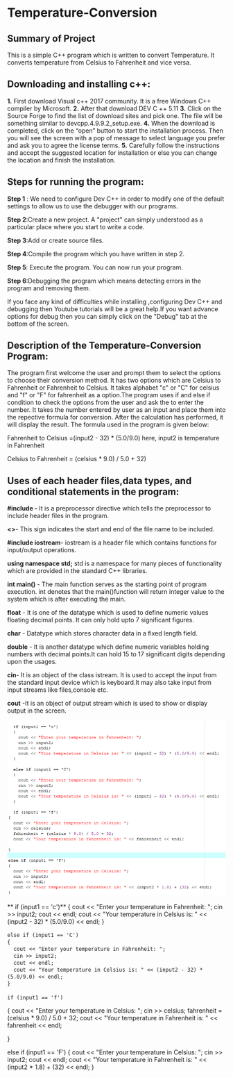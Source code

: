 # Temperature-Conversion

## Summary of Project
This is a simple C++ program which is written to convert Temperature. It converts temperature from Celsius to Fahrenheit and vice versa.

## Downloading and installing c++:
**1.**	First download Visual c++ 2017 community. It is a free Windows C++ compiler by Microsoft.
**2.**	After that download DEV C ++ 5.11
**3.**	Click on the Source Forge to find the list of download sites and pick one. The file will be something similar to devcpp.4.9.9.2_setup.exe.
**4.**	When the download is completed, click on the “open” button to start the installation process. Then you will see the screen with a pop of message to select language you prefer and ask you to agree the license terms. 
**5.** Carefully follow the instructions and accept the suggested location for installation or else you can change the location and finish the installation.

## Steps for running the program:
**Step 1** : We need to configure Dev C++ in order to modify one of the default settings to allow us to use the debugger with our programs.

**Step 2**:Create a new project. A "project" can simply understood as a particular place where you start to write a code.

**Step 3**:Add or create source files.

**Step 4**:Compile the program which you have written in step 2.

**Step 5**: Execute the program. You can now run your program. 

**Step 6**:Debugging the program which means detecting errors in the program and removing them.

If you face any kind of difficulties while installing ,configuring Dev C++ and debugging then Youtube tutorials will be a great help.If you want advance options for debug then you can simply click on the "Debug" tab at the bottom of the screen.

## Description of the Temperature-Conversion Program:
The program first welcome the user and prompt them to select the options to choose their conversion method. It has two options which are Celsius to Fahrenheit or Fahrenheit to Celsius. It takes alphabet "c" or "C" for celsius and "f" or "F" for fahrenheit as a option.The program uses if and else if condition to check the options from the user and ask the to enter the number. It takes the number entered by user as an input and place them into the repective formula for conversion. After the calculation has performed, it will display the result. The formula used in the program is given below:

Fahrenheit to Celsius =(input2 - 32) * (5.0/9.0) here, input2 is temperature in Fahrenheit

Celsius to Fahrenheit = (celsius * 9.0) / 5.0 + 32)

## Uses of each header files,data types, and conditional statements in the program:
**#include -** It is a preprocessor directive which tells the preprocessor to include header files in the program.

**<>**- This sign indicates the start and end of the file name to be included.

**#include iostream**- iostream is a header file which contains functions for input/output operations.

**using namespace std;** std is a namespace for many pieces of functionality which are provided in the standard C++ libraries. 

**int main()** - The main function serves as the starting point of program execution. int denotes that the main()function will return integer value to the system which is after executing the main.

**float** - It is one of the datatype which is used to define numeric values floating decimal points. It can only hold upto 7 significant figures.

**char** - Datatype which stores character data in a fixed length field.

**double** - It is another datatype which define numeric variables holding numbers with decimal points.It can hold 15 to 17 significant digits depending upon the usages.

**cin**- It is an object of the class istream. It is used to accept the input from the standard input device which is keyboard.It may also take input from input streams like files,console etc.

**cout** -It is an object of output stream which is used to show or display output in the screen. 

![](https://github.com/Santoshi-Giri/Temperature-Conversion/blob/main/Capture1.PNG)

 ** if (input1 == 'c')**
    {
      cout << "Enter your temperature in Fahrenheit: ";
      cin >> input2;
      cout << endl;
      cout << "Your temperature in Celsius is: " << (input2 - 32) * (5.0/9.0) << endl;
    }

    else if (input1 == 'C')
    {
      cout << "Enter your temperature in Fahrenheit: ";
      cin >> input2;
      cout << endl;
      cout << "Your temperature in Celsius is: " << (input2 - 32) * (5.0/9.0) << endl;
    }

    if (input1 == 'f')
  {
    cout << "Enter your temperature in Celsius: ";
    cin >> celsius;
    fahrenheit = (celsius * 9.0) / 5.0 + 32;
    cout << "Your temperature in Fahrenheit is: " << fahrenheit << endl;
    
  }

  else if (input1 == 'F')
  {
    cout << "Enter your temperature in Celsius: ";
    cin >> input2;
    cout << endl;
    cout << "Your temperature in Fahrenheit is: " << (input2 * 1.8) + (32) << endl;
  }















